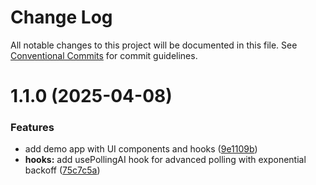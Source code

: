 # Change Log

All notable changes to this project will be documented in this file.
See [Conventional Commits](https://conventionalcommits.org) for commit guidelines.

# 1.1.0 (2025-04-08)


### Features

* add demo app with UI components and hooks ([9e1109b](https://github.com/LynnCen/LynKit/commit/9e1109b1b6d0aca2721411e69518a02920dba5f5))
* **hooks:** add usePollingAI hook for advanced polling with exponential backoff ([75c7c5a](https://github.com/LynnCen/LynKit/commit/75c7c5a5678a48f49ffd45ae74f7f2a9d95a050a))
